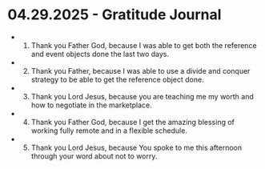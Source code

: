 # 04.29.2025 - Gratitude Journal

- 1. Thank you Father God, because I was able to get both the reference and event objects done the last two days.
- 2. Thank you Father, because I was able to use a divide and conquer strategy to be able to get the reference object done.
- 3. Thank you Lord Jesus, because you are teaching me my worth and how to negotiate in the marketplace.
- 4. Thank you Father God, because I get the amazing blessing of working fully remote and in a flexible schedule.
- 5. Thank you Lord Jesus, because You spoke to me this afternoon through your word about not to worry.
